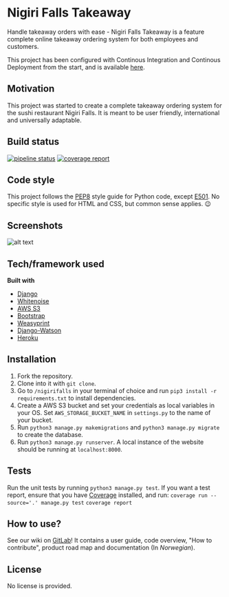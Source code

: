 # Nigiri Falls Takeaway
Handle takeaway orders with ease - Nigiri Falls Takeaway is a feature complete online takeaway ordering system for both employees and customers.

This project has been configured with Continous Integration and Continous Deployment from the start, and is available [here](https://nigirifallsdev.herokuapp.com/).

## Motivation
This project was started to create a complete takeaway ordering system for the sushi restaurant Nigiri Falls. It is meant to be user friendly, international and universally adaptable.

## Build status
[![pipeline status](https://gitlab.stud.idi.ntnu.no/programvareutvikling-v19/gruppe-51/badges/master/pipeline.svg)](https://gitlab.stud.idi.ntnu.no/programvareutvikling-v19/gruppe-51/commits/master) [![coverage report](https://gitlab.stud.idi.ntnu.no/programvareutvikling-v19/gruppe-51/badges/master/coverage.svg)](https://gitlab.stud.idi.ntnu.no/programvareutvikling-v19/gruppe-51/commits/master)

## Code style
This project follows the [PEP8](https://www.python.org/dev/peps/pep-0008/) style guide for Python code, except [E501](https://lintlyci.github.io/Flake8Rules/rules/E501.html). No specific style is used for HTML and CSS, but common sense applies. 😉

## Screenshots
![alt text](https://i.imgur.com/xXtI9jw.png "Home page")
## Tech/framework used

**Built with**
- [Django](https://www.djangoproject.com/)
- [Whitenoise](http://whitenoise.evans.io/en/stable/)
- [AWS S3](https://aws.amazon.com/s3/)
- [Bootstrap](https://getbootstrap.com/)
- [Weasyprint](https://weasyprint.org/)
- [Django-Watson](https://github.com/etianen/django-watson)
- [Heroku](https://www.heroku.com/)

## Installation
1. Fork the repository.
2. Clone into it with ``git clone``.
3. Go to ``/nigirifalls`` in your terminal of choice and run ``pip3 install -r requirements.txt`` to install dependencies.
4. Create a AWS S3 bucket and set your credentials as local variables in your OS. Set `AWS_STORAGE_BUCKET_NAME` in `settings.py` to the name of your bucket.
5. Run ``python3 manage.py makemigrations`` and ``python3 manage.py migrate`` to create the database.
6. Run ``python3 manage.py runserver``. A local instance of the website should be running at ``localhost:8000``.


## Tests
Run the unit tests by running ``python3 manage.py test``.
If you want a test report, ensure that you have [Coverage](https://coverage.readthedocs.io/en/v4.5.x/) installed, and run:
``coverage run --source='.' manage.py test``
``coverage report``

## How to use?
See our wiki on [GitLab](https://gitlab.stud.idi.ntnu.no/programvareutvikling-v19/gruppe-51/wikis/home)!
It contains a user guide, code overview, "How to contribute", product road map and documentation (In _Norwegian_).

## License
No license is provided.